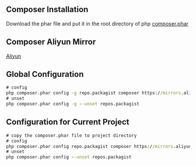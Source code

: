 ## Composer Installation
Download the phar file and put it in the root directory of php
[composer.phar](https://mirrors.aliyun.com/composer/composer.phar?spm=a2c6h.265751.1380423.3.728e2621El9a6P&file=composer.phar)

## Composer Aliyun Mirror
[Aliyun](https://developer.aliyun.com/composer)

## Global Configuration
```cmd
# config
php composer.phar config -g repo.packagist composer https://mirrors.aliyun.com/composer/
# unset
php composer.phar config -g --unset repos.packagist
```

## Configuration for Current Project
```cmd
# copy the composer.phar file to project directory
# config
php composer.phar config repo.packagist composer https://mirrors.aliyun.com/composer/
# unset
php composer.phar config --unset repos.packagist
```